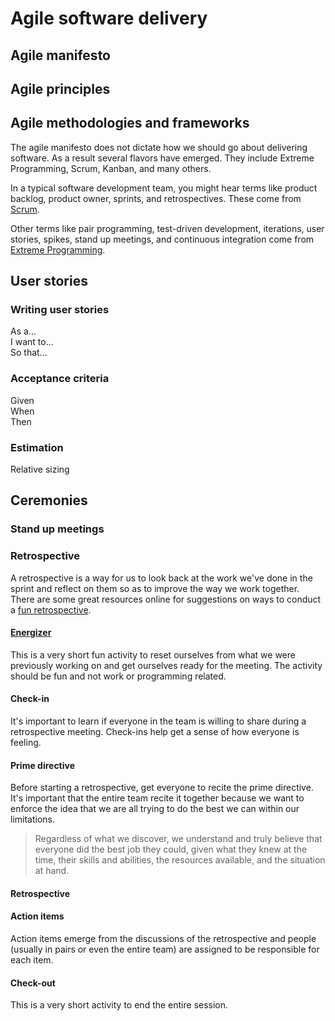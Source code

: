 # Agile software delivery

## Agile manifesto

## Agile principles

## Agile methodologies and frameworks

The agile manifesto does not dictate how we should go about delivering software. As a result several flavors have emerged. They include Extreme Programming, Scrum, Kanban, and many others.

In a typical software development team, you might hear terms like product backlog, product owner, sprints, and retrospectives. These come from [Scrum](https://www.scrumguides.org/scrum-guide.html).

Other terms like pair programming, test-driven development, iterations, user stories, spikes, stand up meetings, and continuous integration come from [Extreme Programming](http://www.extremeprogramming.org/index.html).

## User stories

### Writing user stories

As a... <br>
I want to... <br>
So that... <br>

### Acceptance criteria

Given <br>
When <br>
Then <br>

### Estimation

Relative sizing

## Ceremonies

### Stand up meetings

### Retrospective

A retrospective is a way for us to look back at the work we've done in the sprint and reflect on them so as to improve the way we work together. There are some great resources online for suggestions on ways to conduct a [fun retrospective](http://www.funretrospectives.com).

#### [Energizer](http://www.funretrospectives.com/category/energizer/)

This is a very short fun activity to reset ourselves from what we were previously working on and get ourselves ready for the meeting. The activity should be fun and not work or programming related.

#### Check-in

It's important to learn if everyone in the team is willing to share during a retrospective meeting. Check-ins help get a sense of how everyone is feeling.

#### Prime directive

Before starting a retrospective, get everyone to recite the prime directive. It's important that the entire team recite it together because we want to enforce the idea that we are all trying to do the best we can within our limitations.

> Regardless of what we discover, we understand and truly believe that everyone did the best job they could, given what they knew at the time, their skills and abilities, the resources available, and the situation at hand.

#### Retrospective

#### Action items

Action items emerge from the discussions of the retrospective and people (usually in pairs or even the entire team) are assigned to be responsible for each item.

#### Check-out

This is a very short activity to end the entire session.
